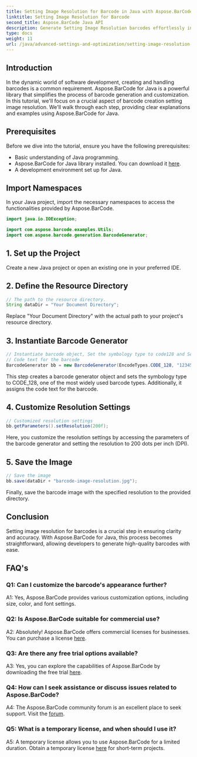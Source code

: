 ```yaml
---
title: Setting Image Resolution for Barcode in Java with Aspose.BarCode
linktitle: Setting Image Resolution for Barcode
second_title: Aspose.BarCode Java API
description: Generate Setting Image Resolution barcodes effortlessly in Java with Aspose.BarCode. Customize settings for clarity and precision.
type: docs
weight: 11
url: /java/advanced-settings-and-optimization/setting-image-resolution-barcode/
---
```

## Introduction

In the dynamic world of software development, creating and handling barcodes is a common requirement. Aspose.BarCode for Java is a powerful library that simplifies the process of barcode generation and customization. In this tutorial, we'll focus on a crucial aspect of barcode creation setting image resolution. We'll walk through each step, providing clear explanations and examples using Aspose.BarCode for Java.

## Prerequisites

Before we dive into the tutorial, ensure you have the following prerequisites:

- Basic understanding of Java programming.
- Aspose.BarCode for Java library installed. You can download it [here](https://releases.aspose.com/barcode/java/).
- A development environment set up for Java.

## Import Namespaces

In your Java project, import the necessary namespaces to access the functionalities provided by Aspose.BarCode.

```java
import java.io.IOException;

import com.aspose.barcode.examples.Utils;
import com.aspose.barcode.generation.BarcodeGenerator;
```

## 1. Set up the Project

Create a new Java project or open an existing one in your preferred IDE.

## 2. Define the Resource Directory

```java
// The path to the resource directory.
String dataDir = "Your Document Directory";
```

Replace "Your Document Directory" with the actual path to your project's resource directory.

## 3. Instantiate Barcode Generator

```java
// Instantiate barcode object, Set the symbology type to code128 and Set the
// Code text for the barcode
BarcodeGenerator bb = new BarcodeGenerator(EncodeTypes.CODE_128, "1234567");
```

This step creates a barcode generator object and sets the symbology type to CODE_128, one of the most widely used barcode types. Additionally, it assigns the code text for the barcode.

## 4. Customize Resolution Settings

```java
// Customized resolution settings
bb.getParameters().setResolution(200f);
```

Here, you customize the resolution settings by accessing the parameters of the barcode generator and setting the resolution to 200 dots per inch (DPI).

## 5. Save the Image

```java
// Save the image
bb.save(dataDir + "barcode-image-resolution.jpg");
```

Finally, save the barcode image with the specified resolution to the provided directory.

## Conclusion

Setting image resolution for barcodes is a crucial step in ensuring clarity and accuracy. With Aspose.BarCode for Java, this process becomes straightforward, allowing developers to generate high-quality barcodes with ease.

## FAQ's

### Q1: Can I customize the barcode's appearance further?

A1: Yes, Aspose.BarCode provides various customization options, including size, color, and font settings.

### Q2: Is Aspose.BarCode suitable for commercial use?

A2: Absolutely! Aspose.BarCode offers commercial licenses for businesses. You can purchase a license [here](https://purchase.aspose.com/buy).

### Q3: Are there any free trial options available?

A3: Yes, you can explore the capabilities of Aspose.BarCode by downloading the free trial [here](https://releases.aspose.com/).

### Q4: How can I seek assistance or discuss issues related to Aspose.BarCode?

A4: The Aspose.BarCode community forum is an excellent place to seek support. Visit the [forum](https://forum.aspose.com/c/barcode/13).

### Q5: What is a temporary license, and when should I use it?

A5: A temporary license allows you to use Aspose.BarCode for a limited duration. Obtain a temporary license [here](https://purchase.aspose.com/temporary-license/) for short-term projects.
